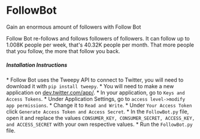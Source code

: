 # FollowBot
Gain an enormous amount of followers with Follow Bot

Follow Bot re-follows and follows followers of followers. It can follow up to 1.008K people per week, that's 40.32K people per month. That more people that you follow, the more that follow you back.

<h5>Installation Instructions</h5>
* Follow Bot uses the Tweepy API to connect to Twitter, you will need to download it with <code>pip install tweepy</code>.
* You will need to make a new application on <a href="dev.twitter.com/app/">dev.twitter.com/app/</a>.
* In your application, go to <code>Keys and Access Tokens</code>.
* Under Application Settings, go to <code>access level->modify app permissions</code>.
* Change it to <code>Read and Write</code>.
* Under <code>Your Access Token</code> click <code>Generate Access Token and Access Secret</code>.
* In the <code>FollowBot.py</code> file, open it and replace the values <code>CONSUMER_KEY, CONSUMER_SECRET, ACCESS_KEY, and ACCESS_SECRET</code> with your own respective values.
* Run the <code>FollowBot.py</code> file.
